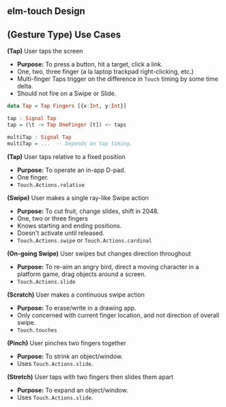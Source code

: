 elm-touch Design
----------------

## (Gesture Type) Use Cases

**(Tap)** User taps the screen
- **Purpose:** To press a button, hit a target, click a link.
- One, two, three finger (a la laptop trackpad right-clicking, etc.)
- Multi-finger Taps trigger on the difference in `Touch` timing
  by some time delta.
- Should not fire on a Swipe or Slide.
```haskell
data Tap = Tap Fingers [{x:Int, y:Int}]

tap : Signal Tap
tap = (\t -> Tap OneFinger [t]) <~ taps

multiTap : Signal Tap
multiTap = ...  -- Depends on tap timing.
```

**(Tap)** User taps relative to a fixed position
- **Purpose:** To operate an in-app D-pad.
- One finger.
- `Touch.Actions.relative`

**(Swipe)** User makes a single ray-like Swipe action
- **Purpose:** To cut fruit, change slides, shift in 2048.
- One, two or three fingers
- Knows starting and ending positions.
- Doesn't activate until released.
- `Touch.Actions.swipe` or `Touch.Actions.cardinal`

**(On-going Swipe)** User swipes but changes direction throughout
- **Purpose:** To re-aim an angry bird, direct a moving character in a
               platform game, drag objects around a screen.
- `Touch.Actions.slide`

**(Scratch)** User makes a continuous swipe action
- **Purpose:** To erase/write in a drawing app.
- Only concerned with current finger location, and not direction of overall swipe.
- `Touch.touches`

**(Pinch)** User pinches two fingers together
- **Purpose:** To strink an object/window.
- Uses `Touch.Actions.slide`.

**(Stretch)** User taps with two fingers then slides them apart
- **Purpose:** To expand an object/window.
- Uses `Touch.Actions.slide`.
